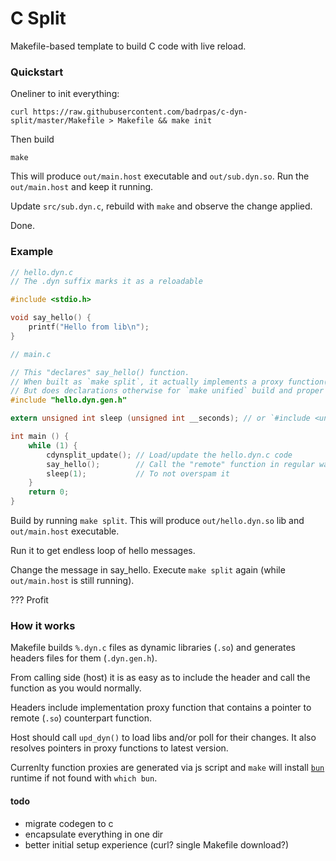 # C Split

Makefile-based template to build C code with live reload.

### Quickstart

Oneliner to init everything:

```shell
curl https://raw.githubusercontent.com/badrpas/c-dyn-split/master/Makefile > Makefile && make init
```

Then build
```shell
make
```

This will produce `out/main.host` executable and `out/sub.dyn.so`. Run the `out/main.host` and keep it running.

Update `src/sub.dyn.c`, rebuild with `make` and observe the change applied.

Done.

### Example

```c
// hello.dyn.c
// The .dyn suffix marks it as a reloadable

#include <stdio.h>

void say_hello() {
    printf("Hello from lib\n");
}
```

```c
// main.c

// This "declares" say_hello() function.
// When built as `make split`, it actually implements a proxy function(s).
// But does declarations otherwise for `make unified` build and proper LSP/intellisense.
#include "hello.dyn.gen.h" 

extern unsigned int sleep (unsigned int __seconds); // or `#include <unistd.h>`

int main () {
    while (1) {
        cdynsplit_update(); // Load/update the hello.dyn.c code
        say_hello();        // Call the "remote" function in regular way
        sleep(1);           // To not overspam it
    }
    return 0;
}
```

Build by running `make split`. This will produce `out/hello.dyn.so` lib and `out/main.host` executable.

Run it to get endless loop of hello messages.

Change the message in say_hello. Execute `make split` again (while `out/main.host` is still running).

??? Profit


### How it works

Makefile builds `%.dyn.c` files as dynamic libraries (`.so`) and generates headers files for them (`.dyn.gen.h`).

From calling side (host) it is as easy as to include the header and call the function as you would normally.

Headers include implementation proxy function that contains a pointer to remote (`.so`) counterpart function.

Host should call `upd_dyn()` to load libs and/or poll for their changes. It also resolves pointers in proxy functions to latest version.


Currenlty function proxies are generated via js script and `make` will install [`bun`](https://bun.sh) runtime if not found with `which bun`.


#### todo

- migrate codegen to c
- encapsulate everything in one dir
- better initial setup experience (curl? single Makefile download?)

